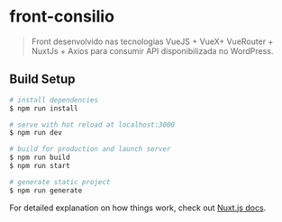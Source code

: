 # front-consilio

> Front desenvolvido nas tecnologias VueJS + VueX+ VueRouter + NuxtJs + Axios para consumir API disponibilizada no WordPress.

## Build Setup

``` bash
# install dependencies
$ npm run install

# serve with hot reload at localhost:3000
$ npm run dev

# build for production and launch server
$ npm run build
$ npm run start

# generate static project
$ npm run generate
```

For detailed explanation on how things work, check out [Nuxt.js docs](https://nuxtjs.org).
